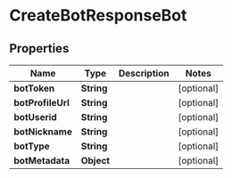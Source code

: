 

# CreateBotResponseBot


## Properties

Name | Type | Description | Notes
------------ | ------------- | ------------- | -------------
**botToken** | **String** |  |  [optional]
**botProfileUrl** | **String** |  |  [optional]
**botUserid** | **String** |  |  [optional]
**botNickname** | **String** |  |  [optional]
**botType** | **String** |  |  [optional]
**botMetadata** | **Object** |  |  [optional]



